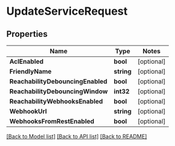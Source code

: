 # UpdateServiceRequest

## Properties
Name | Type | Notes
------------ | ------------- | -------------
**AclEnabled** | **bool** | [optional] 
**FriendlyName** | **string** | [optional] 
**ReachabilityDebouncingEnabled** | **bool** | [optional] 
**ReachabilityDebouncingWindow** | **int32** | [optional] 
**ReachabilityWebhooksEnabled** | **bool** | [optional] 
**WebhookUrl** | **string** | [optional] 
**WebhooksFromRestEnabled** | **bool** | [optional] 

[[Back to Model list]](../README.md#documentation-for-models) [[Back to API list]](../README.md#documentation-for-api-endpoints) [[Back to README]](../README.md)


